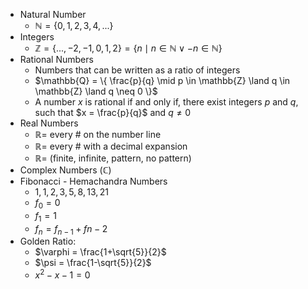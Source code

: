 - Natural Number
	- $\mathbb{N} = \{ 0, 1, 2, 3, 4, ... \}$
- Integers
	- $\mathbb{Z} = \{ ..., -2, -1, 0, 1, 2 \} = \{ n \mid n \in \mathbb{N} \lor -n \in \mathbb{N} \}$
- Rational Numbers
	- Numbers that can be written as a ratio of integers
	- $\mathbb{Q} = \{ \frac{p}{q} \mid p \in \mathbb{Z} \land q \in \mathbb{Z} \land q \neq 0 \}$
	- A number $x$ is rational if and only if, there exist integers $p$ and $q$, such that $x = \frac{p}{q}$ and $q \neq 0$
- Real Numbers
	- $\mathbb{R} =$ every # on the number line
	- $\mathbb{R} =$ every # with a decimal expansion
	- $\mathbb{R} =$ (finite, infinite, pattern, no pattern)
- Complex Numbers ($\mathbb{C}$)
- Fibonacci - Hemachandra Numbers
	- $1,1,2,3,5,8,13,21$
	- $f_0 = 0$
	- $f_1 = 1$
	- $f_n = f_{n-1} + f{n-2}$
- Golden Ratio:
	- $\varphi = \frac{1+\sqrt{5}}{2}$
	- $\psi = \frac{1-\sqrt{5}}{2}$
	- $x^2 - x - 1 = 0$
